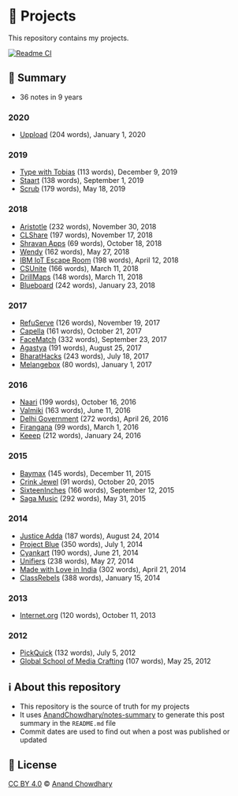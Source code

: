 # 📱 Projects

This repository contains my projects.

[![Readme CI](https://github.com/AnandChowdhary/projects/actions/workflows/api.yml/badge.svg)](https://github.com/AnandChowdhary/projects/actions/workflows/api.yml)

<!--notes-->

## 🌯 Summary

- 36 notes in 9 years

### 2020

- [Uppload](./projects/2020/uppload.md) (204 words), January 1, 2020

### 2019

- [Type with Tobias](./projects/2019/type-with-tobias.md) (113 words), December 9, 2019
- [Staart](./projects/2019/staart.md) (138 words), September 1, 2019
- [Scrub](./projects/2019/scrub.md) (179 words), May 18, 2019

### 2018

- [Aristotle](./projects/2018/aristotle.md) (232 words), November 30, 2018
- [CLShare](./projects/2018/clshare.md) (197 words), November 17, 2018
- [Shravan Apps](./projects/2018/shravan-apps.md) (69 words), October 18, 2018
- [Wendy](./projects/2018/wendy.md) (162 words), May 27, 2018
- [IBM IoT Escape Room](./projects/2018/ibm-iot-escape-room.md) (198 words), April 12, 2018
- [CSUnite](./projects/2018/csunite.md) (166 words), March 11, 2018
- [DrillMaps](./projects/2018/drillmaps.md) (148 words), March 11, 2018
- [Blueboard](./projects/2018/blueboard.md) (242 words), January 23, 2018

### 2017

- [RefuServe](./projects/2017/refuserve.md) (126 words), November 19, 2017
- [Capella](./projects/2017/capella.md) (161 words), October 21, 2017
- [FaceMatch](./projects/2017/facematch.md) (332 words), September 23, 2017
- [Agastya](./projects/2017/agastya.md) (191 words), August 25, 2017
- [BharatHacks](./projects/2017/bharathacks.md) (243 words), July 18, 2017
- [Melangebox](./projects/2017/melangebox.md) (80 words), January 1, 2017

### 2016

- [Naari](./projects/2016/naari.md) (199 words), October 16, 2016
- [Valmiki](./projects/2016/valmiki.md) (163 words), June 11, 2016
- [Delhi Government](./projects/2016/delhi-government.md) (272 words), April 26, 2016
- [Firangana](./projects/2016/firangana.md) (99 words), March 1, 2016
- [Keeep](./projects/2016/keeep.md) (212 words), January 24, 2016

### 2015

- [Baymax](./projects/2015/baymax.md) (145 words), December 11, 2015
- [Crink Jewel](./projects/2015/crink-jewel.md) (91 words), October 20, 2015
- [SixteenInches](./projects/2015/sixteeninches.md) (166 words), September 12, 2015
- [Saga Music](./projects/2015/saga-music.md) (292 words), May 31, 2015

### 2014

- [Justice Adda](./projects/2014/justice-adda.md) (187 words), August 24, 2014
- [Project Blue](./projects/2014/project-blue.md) (350 words), July 1, 2014
- [Cyankart](./projects/2014/cyankart.md) (190 words), June 21, 2014
- [Unifiers](./projects/2014/unifiers.md) (238 words), May 27, 2014
- [Made with Love in India](./projects/2014/made-with-love-in-india.md) (302 words), April 21, 2014
- [ClassRebels](./projects/2014/classrebels.md) (388 words), January 15, 2014

### 2013

- [Internet.org](./projects/2013/internet.org.md) (120 words), October 11, 2013

### 2012

- [PickQuick](./projects/2012/pickquick.md) (132 words), July 5, 2012
- [Global School of Media Crafting](./projects/2012/gsmc.md) (107 words), May 25, 2012
<!--/notes-->

## ℹ️ About this repository

- This repository is the source of truth for my projects
- It uses [AnandChowdhary/notes-summary](https://github.com/AnandChowdhary/notes-summary) to generate this post summary in the `README.md` file
- Commit dates are used to find out when a post was published or updated

## 📄 License

[CC BY 4.0](./LICENSE) © [Anand Chowdhary](https://anandchowdhary.com)
